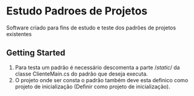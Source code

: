﻿# Estudo Padroes de Projetos

Software criado para fins de estudo e teste dos padrões de projetos existentes

## Getting Started
1. Para testa um padrão é necessário descomenta a parte /*static*/ 
da classe ClienteMain.cs do padrão que deseja executa.
2. O projeto onde ser consta o padrão também deve esta definico como projeto de inicialização (Definir como projeto de inicialização).


